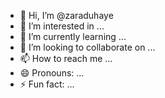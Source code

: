 - 👋 Hi, I’m @zaraduhaye
- 👀 I’m interested in ...
- 🌱 I’m currently learning ...
- 💞️ I’m looking to collaborate on ...
- 📫 How to reach me ...
- 😄 Pronouns: ...
- ⚡ Fun fact: ...

<!---
zaraduhaye/zaraduhaye is a ✨ special ✨ repository because its `README.md` (this file) appears on your GitHub profile.
You can click the Preview link to take a look at your changes.
--->
